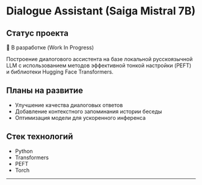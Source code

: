 # Dialogue Assistant (Saiga Mistral 7B)

## Статус проекта
🔧 В разработке (Work In Progress)

Построение диалогового ассистента на базе локальной русскоязычной LLM с использованием методов эффективной тонкой настройки (PEFT) и библиотеки Hugging Face Transformers.

## Планы на развитие
- Улучшение качества диалоговых ответов
- Добавление контекстного запоминания истории беседы
- Оптимизация модели для ускоренного инференса

## Стек технологий
- Python
- Transformers
- PEFT
- Torch

---

